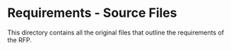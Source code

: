 # Requirements - Source Files

This directory contains all the original files that outline the requirements of the RFP. 